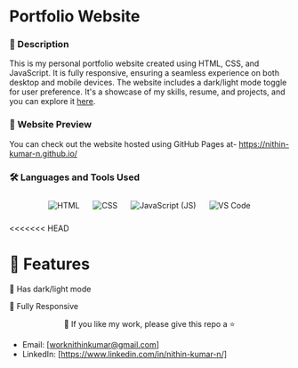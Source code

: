 # Portfolio Website 

### 📝 Description
This is my personal portfolio website created using HTML, CSS, and JavaScript. It is fully responsive, ensuring a seamless experience on both desktop and mobile devices. The website includes a dark/light mode toggle for user preference. It's a showcase of my skills, resume, and projects, and you can explore it [here](https://nithin-kumar-n.github.io/).

### 👀 Website Preview
You can check out the website hosted using GitHub Pages at- https://nithin-kumar-n.github.io/


### 🛠️ Languages and Tools Used

<p align="center">
  <img src="https://img.icons8.com/color/96/000000/html-5.png" alt="HTML" style="margin: 10px;">
  <img src="https://img.icons8.com/color/96/000000/css3.png" alt="CSS" style="margin: 10px;">
  <img src="https://img.icons8.com/color/96/000000/javascript.png" alt="JavaScript (JS)" style="margin: 10px;">
  <img src="https://img.icons8.com/color/96/000000/visual-studio-code-2019.png" alt="VS Code" style="margin: 10px;">

<<<<<<< HEAD
<br>


# 🌈 Features

🎨 Has dark/light mode 

📱 Fully Responsive


<p align="center">💙 If you like my work, please give this repo a ⭐</p>



- Email: [worknithinkumar@gmail.com]
- LinkedIn: [https://www.linkedin.com/in/nithin-kumar-n/]
